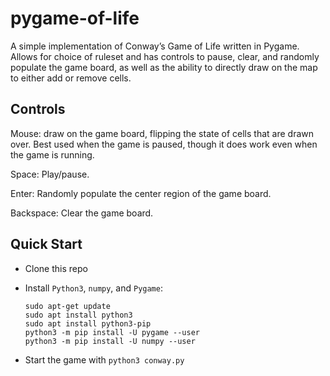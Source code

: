 # pygame-of-life

A simple implementation of Conway’s Game of Life written in Pygame.  Allows for choice of ruleset and has controls to pause, clear, and randomly populate the game board, as well as the ability to directly draw on the map to either add or remove cells.

## Controls
Mouse: draw on the game board, flipping the state of cells that are drawn over.  Best used when the game is paused, though it does work even when the game is running.

Space: Play/pause.

Enter: Randomly populate the center region of the game board.

Backspace: Clear the game board.

## Quick Start

 - Clone this repo
 - Install `Python3`, `numpy`, and `Pygame`:

   ```
   sudo apt-get update
   sudo apt install python3
   sudo apt install python3-pip
   python3 -m pip install -U pygame --user
   python3 -m pip install -U numpy --user
   ```
 - Start the game with `python3 conway.py`
